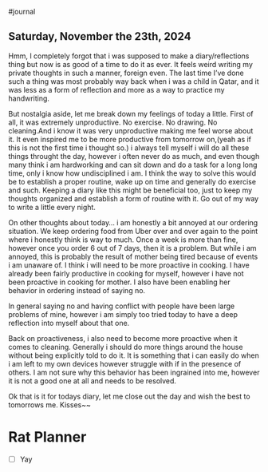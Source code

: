 #journal 

## Saturday, November the 23th, 2024
Hmm, I completely forgot that i was supposed to make a diary/reflections thing but now is as good of a time to do it as ever. It feels weird writing my private thoughts in such a manner, foreign even. The last time I’ve done such a thing was most probably way back when i was a child in Qatar, and it was less as a form of reflection and more as a way to practice my handwriting.

But nostalgia aside, let me break down my feelings of today a little. First of all, it was extremely unproductive. No exercise. No drawing. No cleaning.And i know it was very unproductive making me feel worse about it. It even inspired me to be more productive from tomorrow on,(yeah as if this is not the first time i thought so.) i always tell myself i will do all these things throught the day, however i often never do as much, and even though many think i am hardworking and can sit down and do a task for a long long time, only i know how undisciplined i am. I think the way to solve this would be to establish a proper routine, wake up on time and generally do exercise and such. Keeping a diary like this might be beneficial too, just to keep my thoughts organized and establish a form of routine with it. Go out of my way to write a little every night.

On other thoughts about today… i am honestly a bit annoyed at our ordering situation. We keep ordering food from Uber over and over again to the point where i honestly think is way to much. Once a week is more than fine, however once you order 6 out of 7 days, then it is a problem. But while i am annoyed, this is probably the result of mother being tired because of events i am unaware of. I think i will need to be more proactive in cooking. I have already been fairly productive in cooking for myself, however i have not been proactive in cooking for mother. I also have been enabling her behavior in ordering instead of saying no.

In general saying no and having conflict with people have been large problems of mine, however i am simply too tried today to have a deep reflection into myself about that one.

Back on proactiveness, i also need to become more proactive when it comes to cleaning. Generally i should do more things around the house without being explicitly told to do it. It is something that i can easily do when i am left to my own devices however struggle with if in the presence of others. I am not sure why this behavior has been ingrained into me, however it is not a good one at all and needs to be resolved.

Ok that is it for todays diary, let me close out the day and wish the best to tomorrows me. Kisses~~

# Rat Planner
- [ ] Yay




